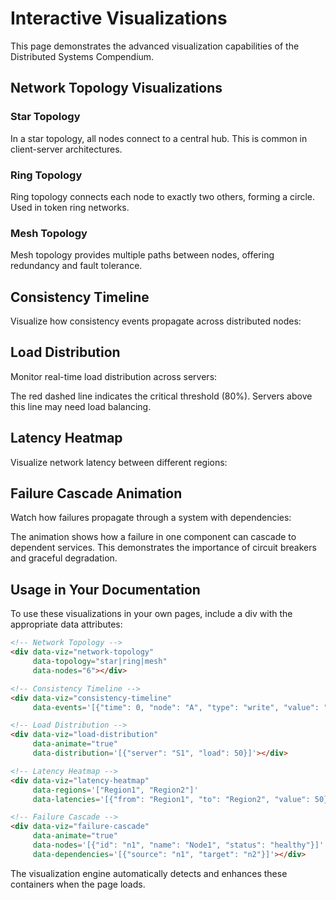 # Interactive Visualizations

This page demonstrates the advanced visualization capabilities of the Distributed Systems Compendium.

## Network Topology Visualizations

### Star Topology
<div data-viz="network-topology" data-topology="star" data-nodes="7"></div>

In a star topology, all nodes connect to a central hub. This is common in client-server architectures.

### Ring Topology
<div data-viz="network-topology" data-topology="ring" data-nodes="6"></div>

Ring topology connects each node to exactly two others, forming a circle. Used in token ring networks.

### Mesh Topology
<div data-viz="network-topology" data-topology="mesh" data-nodes="8"></div>

Mesh topology provides multiple paths between nodes, offering redundancy and fault tolerance.

## Consistency Timeline

Visualize how consistency events propagate across distributed nodes:

<div data-viz="consistency-timeline" data-events='[
  {"time": 0, "node": "Node-A", "type": "write", "value": "x=1"},
  {"time": 10, "node": "Node-B", "type": "read", "value": "x=?"},
  {"time": 20, "node": "Node-A", "type": "sync", "value": "sync", "causes": {"time": 0, "node": "Node-A"}},
  {"time": 30, "node": "Node-B", "type": "commit", "value": "x=1"},
  {"time": 40, "node": "Node-C", "type": "read", "value": "x=1"},
  {"time": 50, "node": "Node-A", "type": "write", "value": "x=2"},
  {"time": 60, "node": "Node-C", "type": "read", "value": "x=1"},
  {"time": 70, "node": "Node-A", "type": "sync", "value": "sync", "causes": {"time": 50, "node": "Node-A"}},
  {"time": 80, "node": "Node-B", "type": "commit", "value": "x=2"},
  {"time": 90, "node": "Node-C", "type": "commit", "value": "x=2"}
]'></div>

## Load Distribution

Monitor real-time load distribution across servers:

<div data-viz="load-distribution" data-animate="true" data-distribution='[
  {"server": "Server-1", "load": 45},
  {"server": "Server-2", "load": 72},
  {"server": "Server-3", "load": 38},
  {"server": "Server-4", "load": 85},
  {"server": "Server-5", "load": 61}
]'></div>

The red dashed line indicates the critical threshold (80%). Servers above this line may need load balancing.

## Latency Heatmap

Visualize network latency between different regions:

<div data-viz="latency-heatmap" 
     data-regions='["US-East", "US-West", "EU-West", "Asia-Pacific", "South-America"]'
     data-latencies='[
       {"from": "US-East", "to": "US-East", "value": 1},
       {"from": "US-East", "to": "US-West", "value": 40},
       {"from": "US-East", "to": "EU-West", "value": 85},
       {"from": "US-East", "to": "Asia-Pacific", "value": 180},
       {"from": "US-East", "to": "South-America", "value": 120},
       {"from": "US-West", "to": "US-East", "value": 40},
       {"from": "US-West", "to": "US-West", "value": 1},
       {"from": "US-West", "to": "EU-West", "value": 140},
       {"from": "US-West", "to": "Asia-Pacific", "value": 120},
       {"from": "US-West", "to": "South-America", "value": 160},
       {"from": "EU-West", "to": "US-East", "value": 85},
       {"from": "EU-West", "to": "US-West", "value": 140},
       {"from": "EU-West", "to": "EU-West", "value": 1},
       {"from": "EU-West", "to": "Asia-Pacific", "value": 220},
       {"from": "EU-West", "to": "South-America", "value": 190},
       {"from": "Asia-Pacific", "to": "US-East", "value": 180},
       {"from": "Asia-Pacific", "to": "US-West", "value": 120},
       {"from": "Asia-Pacific", "to": "EU-West", "value": 220},
       {"from": "Asia-Pacific", "to": "Asia-Pacific", "value": 1},
       {"from": "Asia-Pacific", "to": "South-America", "value": 340},
       {"from": "South-America", "to": "US-East", "value": 120},
       {"from": "South-America", "to": "US-West", "value": 160},
       {"from": "South-America", "to": "EU-West", "value": 190},
       {"from": "South-America", "to": "Asia-Pacific", "value": 340},
       {"from": "South-America", "to": "South-America", "value": 1}
     ]'></div>

## Failure Cascade Animation

Watch how failures propagate through a system with dependencies:

<div data-viz="failure-cascade" data-animate="true" 
     data-nodes='[
       {"id": "api", "name": "API", "status": "healthy"},
       {"id": "auth", "name": "Auth", "status": "healthy"},
       {"id": "db", "name": "Database", "status": "healthy"},
       {"id": "cache", "name": "Cache", "status": "healthy"},
       {"id": "queue", "name": "Queue", "status": "healthy"},
       {"id": "worker", "name": "Worker", "status": "healthy"}
     ]'
     data-dependencies='[
       {"source": "api", "target": "auth"},
       {"source": "api", "target": "db"},
       {"source": "api", "target": "cache"},
       {"source": "auth", "target": "db"},
       {"source": "worker", "target": "queue"},
       {"source": "worker", "target": "db"}
     ]'></div>

The animation shows how a failure in one component can cascade to dependent services. This demonstrates the importance of circuit breakers and graceful degradation.

## Usage in Your Documentation

To use these visualizations in your own pages, include a div with the appropriate data attributes:

```html
<!-- Network Topology -->
<div data-viz="network-topology" 
     data-topology="star|ring|mesh" 
     data-nodes="6"></div>

<!-- Consistency Timeline -->
<div data-viz="consistency-timeline" 
     data-events='[{"time": 0, "node": "A", "type": "write", "value": "x=1"}]'></div>

<!-- Load Distribution -->
<div data-viz="load-distribution" 
     data-animate="true"
     data-distribution='[{"server": "S1", "load": 50}]'></div>

<!-- Latency Heatmap -->
<div data-viz="latency-heatmap" 
     data-regions='["Region1", "Region2"]'
     data-latencies='[{"from": "Region1", "to": "Region2", "value": 50}]'></div>

<!-- Failure Cascade -->
<div data-viz="failure-cascade" 
     data-animate="true"
     data-nodes='[{"id": "n1", "name": "Node1", "status": "healthy"}]'
     data-dependencies='[{"source": "n1", "target": "n2"}]'></div>
```

The visualization engine automatically detects and enhances these containers when the page loads.